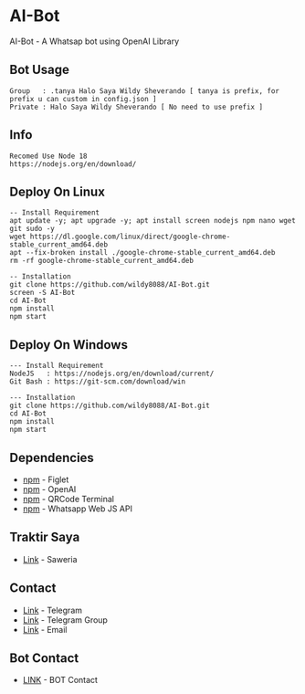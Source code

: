# AI-Bot
AI-Bot - A Whatsap bot using OpenAI Library

## Bot Usage
```
Group   : .tanya Halo Saya Wildy Sheverando [ tanya is prefix, for prefix u can custom in config.json ]
Private : Halo Saya Wildy Sheverando [ No need to use prefix ]
```

## Info
```
Recomed Use Node 18
https://nodejs.org/en/download/
```
## Deploy On Linux
```
-- Install Requirement
apt update -y; apt upgrade -y; apt install screen nodejs npm nano wget git sudo -y
wget https://dl.google.com/linux/direct/google-chrome-stable_current_amd64.deb
apt --fix-broken install ./google-chrome-stable_current_amd64.deb
rm -rf google-chrome-stable_current_amd64.deb

-- Installation
git clone https://github.com/wildy8088/AI-Bot.git
screen -S AI-Bot
cd AI-Bot
npm install
npm start
```

## Deploy On Windows
```
--- Install Requirement
NodeJS   : https://nodejs.org/en/download/current/
Git Bash : https://git-scm.com/download/win

--- Installation
git clone https://github.com/wildy8088/AI-Bot.git
cd AI-Bot
npm install
npm start
```

## Dependencies
- [npm](https://www.npmjs.com/package/figlet) - Figlet
- [npm](https://www.npmjs.com/package/openai) - OpenAI
- [npm](https://www.npmjs.com/package/qrcode-terminal) - QRCode Terminal
- [npm](https://www.npmjs.com/package/whatsapp-web.js) - Whatsapp Web JS API

## Traktir Saya
- [Link](https://saweria.co/wildy8088) - Saweria

## Contact
- [Link](https://t.me/wildy8088) - Telegram
- [Link](https://t.me/wildy8088_group) - Telegram Group
- [Link](mailto:admin@wildy.my.id) - Email

## Bot Contact
- [LINK](https://wa.me/6289603285828) - BOT Contact
